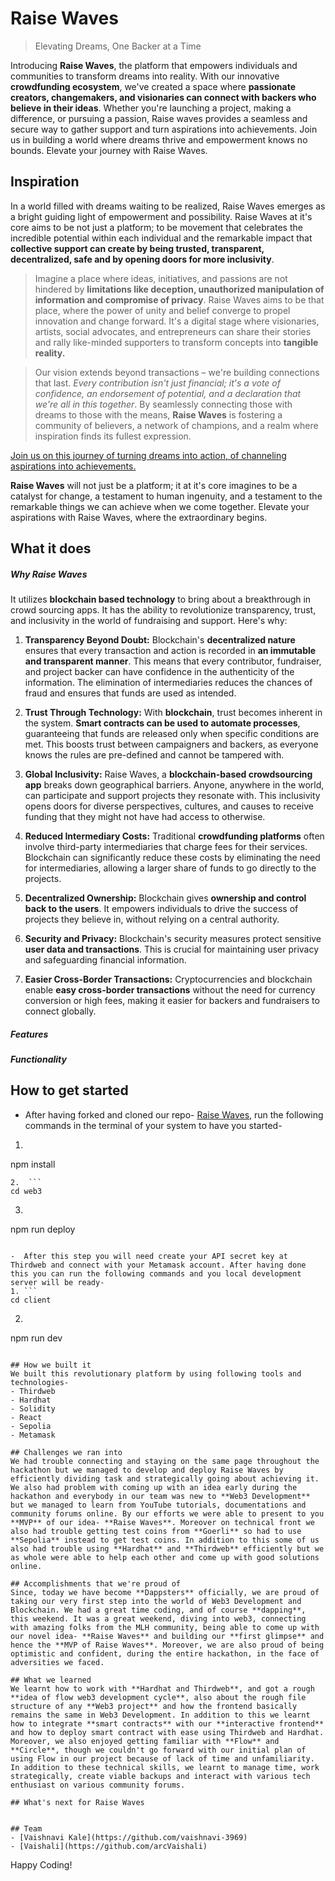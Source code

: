 # Raise Waves
> Elevating Dreams, One Backer at a Time

Introducing **Raise Waves**, the platform that empowers individuals and communities to transform dreams into reality. With our innovative **crowdfunding ecosystem**, we've created a space where **passionate creators, changemakers, and visionaries can connect with backers who believe in their ideas**. Whether you're launching a project, making a difference, or pursuing a passion, Raise waves provides a seamless and secure way to gather support and turn aspirations into achievements. Join us in building a world where dreams thrive and empowerment knows no bounds. Elevate your journey with Raise Waves.

## Inspiration 
In a world filled with dreams waiting to be realized, Raise Waves emerges as a bright guiding light of empowerment and possibility. Raise Waves at it's core aims to be not just a platform; to be movement that celebrates the incredible potential within each individual and the remarkable impact that **collective support can create by being trusted, transparent, decentralized, safe and by opening doors for more inclusivity**.

> Imagine a place where ideas, initiatives, and passions are not hindered by **limitations like deception, unauthorized manipulation of information and compromise of privacy**. Raise Waves aims to be  that place, where the power of unity and belief converge to propel innovation and change forward. It's a digital stage where visionaries, artists, social advocates, and entrepreneurs can share their stories and rally like-minded supporters to transform concepts into **tangible reality.**

> Our vision extends beyond transactions – we're building connections that last. *Every contribution isn't just financial; it's a vote of confidence, an endorsement of potential, and a declaration that we're all in this together*. By seamlessly connecting those with dreams to those with the means, **Raise Waves** is fostering a community of believers, a network of champions, and a realm where inspiration finds its fullest expression.

[Join us on this journey of turning dreams into action, of channeling aspirations into achievements.](https://github.com/vaishnavi-3969/Raise-Waves)

**Raise Waves** will not just be a platform; it at it's core imagines to be a catalyst for change, a testament to human ingenuity, and a testament to the remarkable things we can achieve when we come together. Elevate your aspirations with Raise Waves, where the extraordinary begins.

## What it does 
##### Why Raise Waves
It utilizes **blockchain based technology** to bring about a breakthrough in crowd sourcing apps. It has the ability to revolutionize transparency, trust, and inclusivity in the world of fundraising and support. Here's why:

1. **Transparency Beyond Doubt:** Blockchain's **decentralized nature** ensures that every transaction and action is recorded in **an immutable and transparent manner**. This means that every contributor, fundraiser, and project backer can have confidence in the authenticity of the information. The elimination of intermediaries reduces the chances of fraud and ensures that funds are used as intended.

2. **Trust Through Technology:** With **blockchain**, trust becomes inherent in the system. **Smart contracts can be used to automate processes**, guaranteeing that funds are released only when specific conditions are met. This boosts trust between campaigners and backers, as everyone knows the rules are pre-defined and cannot be tampered with.

3. **Global Inclusivity:** Raise Waves, a **blockchain-based crowdsourcing app** breaks down geographical barriers. Anyone, anywhere in the world, can participate and support projects they resonate with. This inclusivity opens doors for diverse perspectives, cultures, and causes to receive funding that they might not have had access to otherwise.

4. **Reduced Intermediary Costs:** Traditional **crowdfunding platforms** often involve third-party intermediaries that charge fees for their services. Blockchain can significantly reduce these costs by eliminating the need for intermediaries, allowing a larger share of funds to go directly to the projects.

5. **Decentralized Ownership:** Blockchain gives **ownership and control back to the users**. It empowers individuals to drive the success of projects they believe in, without relying on a central authority.

6. **Security and Privacy:** Blockchain's security measures protect sensitive **user data and transactions**. This is crucial for maintaining user privacy and safeguarding financial information.

7. **Easier Cross-Border Transactions:** Cryptocurrencies and blockchain enable **easy cross-border transactions** without the need for currency conversion or high fees, making it easier for backers and fundraisers to connect globally. 

##### Features  


##### Functionality 

## How to get started

- After having forked and cloned our repo- [Raise Waves](https://github.com/vaishnavi-3969/Raise-Waves), run the following commands in the terminal of your system to have you started-
1.  ```
npm install
```
2.  ```
cd web3
```
3. ```
npm run deploy
``` 

-  After this step you will need create your API secret key at  Thirdweb and connect with your Metamask account. After having done this you can run the following commands and you local development server will be ready-
1. ```
cd client
```
2. ```
npm run dev
``` 

## How we built it 
We built this revolutionary platform by using following tools and technologies- 
- Thirdweb 
- Hardhat 
- Solidity 
- React 
- Sepolia 
- Metamask

## Challenges we ran into 
We had trouble connecting and staying on the same page throughout the hackathon but we managed to develop and deploy Raise Waves by efficiently dividing task and strategically going about achieving it. We also had problem with coming up with an idea early during the hackathon and everybody in our team was new to **Web3 Development** but we managed to learn from YouTube tutorials, documentations and community forums online. By our efforts we were able to present to you **MVP** of our idea- **Raise Waves**. Moreover on technical front we also had trouble getting test coins from **Goerli** so had to use **Sepolia** instead to get test coins. In addition to this some of us also had trouble using **Hardhat** and **Thirdweb** efficiently but we as whole were able to help each other and come up with good solutions online.

## Accomplishments that we're proud of 
Since, today we have become **Dappsters** officially, we are proud of taking our very first step into the world of Web3 Development and Blockchain. We had a great time coding, and of course **dapping**, this weekend. It was a great weekend, diving into web3, connecting with amazing folks from the MLH community, being able to come up with our novel idea- **Raise Waves** and building our **first glimpse** and hence the **MVP of Raise Waves**. Moreover, we are also proud of being optimistic and confident, during the entire hackathon, in the face of adversities we faced.

## What we learned 
We learnt how to work with **Hardhat and Thirdweb**, and got a rough **idea of flow web3 development cycle**, also about the rough file structure of any **Web3 project** and how the frontend basically remains the same in Web3 Development. In addition to this we learnt how to integrate **smart contracts** with our **interactive frontend** and how to deploy smart contract with ease using Thirdweb and Hardhat. Moreover, we also enjoyed getting familiar with **Flow** and **Circle**, though we couldn't go forward with our initial plan of using Flow in our project because of lack of time and unfamiliarity. In addition to these technical skills, we learnt to manage time, work strategically, create viable backups and interact with various tech enthusiast on various community forums.

## What's next for Raise Waves  


## Team 
- [Vaishnavi Kale](https://github.com/vaishnavi-3969)
- [Vaishali](https://github.com/arcVaishali)

```
Happy Coding!
```
